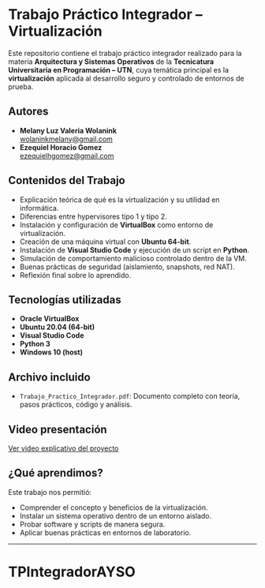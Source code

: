 # Trabajo Práctico Integrador – Virtualización

Este repositorio contiene el trabajo práctico integrador realizado para la materia **Arquitectura y Sistemas Operativos** de la **Tecnicatura Universitaria en Programación – UTN**, cuya temática principal es la **virtualización** aplicada al desarrollo seguro y controlado de entornos de prueba.

## Autores

- **Melany Luz Valeria Wolanink**  
  [wolaninkmelany@gmail.com](email:wolaninkmelany@gmail.com)  
- **Ezequiel Horacio Gomez**  
  [ezequielhgomez@gmail.com](email:ezequielhgomez@gmail.com)

## Contenidos del Trabajo

- Explicación teórica de qué es la virtualización y su utilidad en informática.
- Diferencias entre hypervisores tipo 1 y tipo 2.
- Instalación y configuración de **VirtualBox** como entorno de virtualización.
- Creación de una máquina virtual con **Ubuntu 64-bit**.
- Instalación de **Visual Studio Code** y ejecución de un script en **Python**.
- Simulación de comportamiento malicioso controlado dentro de la VM.
- Buenas prácticas de seguridad (aislamiento, snapshots, red NAT).
- Reflexión final sobre lo aprendido.

## Tecnologías utilizadas

- **Oracle VirtualBox**  
- **Ubuntu 20.04 (64-bit)**  
- **Visual Studio Code**  
- **Python 3**  
- **Windows 10 (host)**

## Archivo incluido

- `Trabajo_Practico_Integrador.pdf`: Documento completo con teoría, pasos prácticos, código y análisis.

## Video presentación

 [Ver video explicativo del proyecto](https://youtu.be/as6i-X6z8zg?si=ylofC3HgZjzEdfrp)

##  ¿Qué aprendimos?

Este trabajo nos permitió:
- Comprender el concepto y beneficios de la virtualización.
- Instalar un sistema operativo dentro de un entorno aislado.
- Probar software y scripts de manera segura.
- Aplicar buenas prácticas en entornos de laboratorio.

---

# TPIntegradorAYSO
